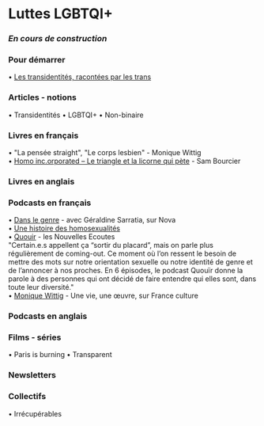# Luttes LGBTQI+

### _En cours de construction_

### Pour démarrer
• [Les transidentités, racontées par les trans](https://www.franceculture.fr/emissions/lsd-la-serie-documentaire/les-transidentites-racontees-par-les-trans-14-histoire-inedite-dune-mobilisation)

### Articles - notions
• Transidentités
• LGBTQI+
• Non-binaire

### Livres en français 
• "La pensée straight", "Le corps lesbien" - Monique Wittig  
• [Homo inc.orporated – Le triangle et la licorne qui pète](http://www.cambourakis.com/spip.php?article870&var_recherche=bourcier) - Sam Bourcier

### Livres en anglais


### Podcasts en français
• [Dans le genre](http://www.nova.fr/radionova/podcast-dans-le-genre) - avec Géraldine Sarratia, sur Nova  
• [Une histoire des homosexualités](https://www.franceculture.fr/emissions/series/une-histoire-des-homosexualites)  
• [Quouir](https://www.nouvellesecoutes.fr/quouir/) - les Nouvelles Ecoutes  
"Certain.e.s appellent ça “sortir du placard”, mais on parle plus régulièrement de coming-out. Ce moment où l’on ressent le besoin de mettre des mots sur notre orientation sexuelle ou notre identité de genre et de l’annoncer à nos proches.
En 6 épisodes, le podcast Quouïr donne la parole à des personnes qui ont décidé de faire entendre qui elles sont, dans toute leur diversité."  
• [Monique Wittig](https://www.franceculture.fr/emissions/une-vie-une-oeuvre/monique-wittig-1935-2003-heroine-de-notre-histoire-et-lesbienne-radicale) - Une vie, une œuvre, sur France culture  

### Podcasts en anglais


### Films - séries
• Paris is burning
• Transparent

### Newsletters

### Collectifs
• Irrécupérables
